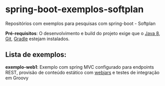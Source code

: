 spring-boot-exemplos-softplan
=============================

Repositórios com exemplos para pesquisas com spring-boot - Softplan

**Pré-requisitos**: O desenvolvimento e build do projeto exige que o [Java 8](http://www.oracle.com/technetwork/java/javase/downloads/jdk8-downloads-2133151.html), [Git](http://git-scm.com/downloads), [Gradle](http://www.gradle.org/downloads) estejam instalados.

## Lista de exemplos:

**exemplo-web1**: Exemplo com spring MVC configurado para endpoints REST, provisão de conteúdo estático com [webjars](http://spring.io/blog/2014/01/03/utilizing-webjars-in-spring-boot) e testes de integração em Groovy

